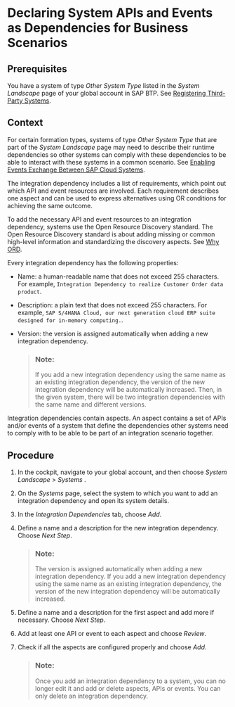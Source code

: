 <!-- loioe8542d805f5e430fba469c8ebe8e76f4 -->

# Declaring System APIs and Events as Dependencies for Business Scenarios



<a name="loioe8542d805f5e430fba469c8ebe8e76f4__prereq_ent_ycw_vzb"/>

## Prerequisites

You have a system of type *Other System Type* listed in the *System Landscape* page of your global account in SAP BTP. See [Registering Third-Party Systems](registering-third-party-systems-5481d59.md).



## Context

For certain formation types, systems of type *Other System Type* that are part of the *System Landscape* page may need to describe their runtime dependencies so other systems can comply with these dependencies to be able to interact with these systems in a common scenario. See [Enabling Events Exchange Between SAP Cloud Systems](enabling-events-exchange-between-sap-cloud-systems-1592246.md).

The integration dependency includes a list of requirements, which point out which API and event resources are involved. Each requirement describes one aspect and can be used to express alternatives using OR conditions for achieving the same outcome.

To add the necessary API and event resources to an integration dependency, systems use the Open Resource Discovery standard. The Open Resource Discovery standard is about adding missing or common high-level information and standardizing the discovery aspects. See [Why ORD](https://sap.github.io/open-resource-discovery/details/articles/why-ord).

Every integration dependency has the following properties:

-   Name: a human-readable name that does not exceed 255 characters. For example, `Integration Dependency to realize Customer Order data product`.

-   Description: a plain text that does not exceed 255 characters. For example, `SAP S/4HANA Cloud, our next generation cloud ERP suite designed for in-memory computing.`.

-   Version: the version is assigned automatically when adding a new integration dependency.

    > ### Note:  
    > If you add a new integration dependency using the same name as an existing integration dependency, the version of the new integration dependency will be automatically increased. Then, in the given system, there will be two integration dependencies with the same name and different versions.


Integration dependencies contain aspects. An aspect contains a set of APIs and/or events of a system that define the dependencies other systems need to comply with to be able to be part of an integration scenario together.



<a name="loioe8542d805f5e430fba469c8ebe8e76f4__steps_p3z_g1w_vzb"/>

## Procedure

1.  In the cockpit, navigate to your global account, and then choose *System Landscape* \> *Systems* .

2.  On the *Systems* page, select the system to which you want to add an integration dependency and open its system details.

3.  In the *Integration Dependencies* tab, choose *Add*.

4.  Define a name and a description for the new integration dependency. Choose *Next Step*.

    > ### Note:  
    > The version is assigned automatically when adding a new integration dependency. If you add a new integration dependency using the same name as an existing integration dependency, the version of the new integration dependency will be automatically increased.

5.  Define a name and a description for the first aspect and add more if necessary. Choose *Next Step*.

6.  Add at least one API or event to each aspect and choose *Review*.

7.  Check if all the aspects are configured properly and choose *Add*.

    > ### Note:  
    > Once you add an integration dependency to a system, you can no longer edit it and add or delete aspects, APIs or events. You can only delete an integration dependency.


